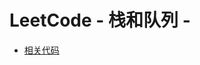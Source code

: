 # LeetCode - 栈和队列 - 

<!-- MarkdownTOC levels="1,2,3" autolink="true"  autoanchor="true" -->

<!-- /MarkdownTOC -->

- [相关代码](../src/stack)

